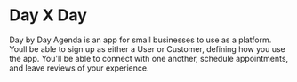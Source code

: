 # Day X Day

Day by Day Agenda is an app for small businesses to use as a platform. Youll be able to sign up as either a User or Customer, defining how you use the app. You'll be able to connect with one another, schedule appointments, and leave reviews of your experience.
